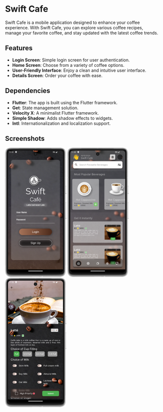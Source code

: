 # Swift Cafe

Swift Cafe is a mobile application designed to enhance your coffee experience. With Swift Cafe, you can explore various coffee recipes, manage your favorite coffee, and stay updated with the latest coffee trends.

## Features

- **Login Screen**: Simple login screen for user authentication.
- **Home Screen**: Choose from a variety of coffee options.
- **User-Friendly Interface**: Enjoy a clean and intuitive user interface.
- **Details Screen**: Order your coffee with ease.

## Dependencies

- **Flutter**: The app is built using the Flutter framework.
- **Get**: State management solution.
- **Velocity X**: A minimalist Flutter framework.
- **Simple Shadow**: Adds shadow effects to widgets.
- **Intl**: Internationalization and localization support.

## Screenshots
<img src="screenshots/Screenshot_Auth_screen.png" alt="Auth Screen" width="200" height="auto" /> <img src="screenshots/Screenshot_Home_screen.png" alt="Home Screen" width="200" height="auto" /> <img src="screenshots/Screenshot_Details_Screen.png" alt="Details Screen" width="200" height="auto" />
